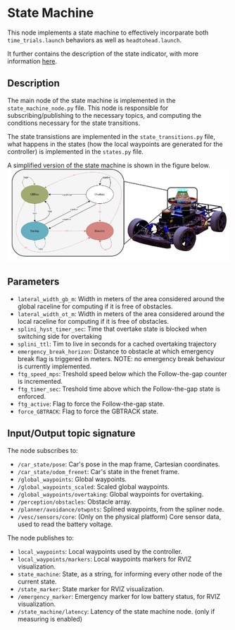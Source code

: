 # State Machine

This node implements a state machine to effectively incorparate both `time_trials.launch` behaviors as well as `headtohead.launch`. 

It further contains the description of the state indicator, with more information [here](./state_indicator/README.md).

## Description
The main node of the state machine is implemented in the `state_machine_node.py` file. This node is responsible for subscribing/publishing to the necessary topics, and computing the conditions necessary for the state transitions.

The state transistions are implemented in the `state_transitions.py` file, what happens in the states (how the local waypoints are generated for the controller) is implemented in the `states.py` file. 

A simplified version of the state machine is shown in the figure below.
![State Machine](./misc/state_machine.png)

## Parameters
- `lateral_width_gb_m`: Width in meters of the area considered around the global raceline for computing if it is free of obstacles.
- `lateral_width_ot_m`: Width in meters of the area considered around the local raceline for computing if it is free of obstacles.
- `splini_hyst_timer_sec`: Time that overtake state is blocked when switching side for overtaking
- `splini_ttl`: Tim to live in seconds for a cached overtaking trajectory
- `emergency_break_horizon`: Distance to obstacle at which emergency break flag is triggered in meters. NOTE: no emergency break behaviour is currently implemented.
- `ftg_speed_mps`: Treshold speed below which the Follow-the-gap counter is incremented.
- `ftg_timer_sec`: Treshold time above which the Follow-the-gap state is enforced. 
- `ftg_active`: Flag to force the Follow-the-gap state.
- `force_GBTRACK`: Flag to force the GBTRACK state.

## Input/Output topic signature
The node subscribes to:
- `/car_state/pose`: Car's pose in the map frame, Cartesian coordinates.
- `/car_state/odom_frenet`: Car's state in the frenet frame.
- `/global_waypoints`: Global waypoints.
- `/global_waypoints_scaled`: Scaled global waypoints.
- `/global_waypoints/overtaking`: Global waypoints for overtaking.
- `/perception/obstacles`: Obstacle array.
- `/planner/avoidance/otwpnts`: Splined waypoints, from the spliner node.
- `/vesc/sensors/core`: (Only on the physical platform) Core sensor data, used to read the battery voltage.

The node publishes to:
- `local_waypoints`: Local waypoints used by the controller.
- `local_waypoints/markers`: Local waypoints markers for RVIZ visualization.
- `state_machine`: State, as a string, for informing every other node of the current state.
- `/state_marker`: State marker for RVIZ visualization.
- `/emergency_marker`: Emergency marker for low battery status, for RVIZ visualization.
- `/state_machine/latency`: Latency of the state machine node. (only if measuring is enabled)



